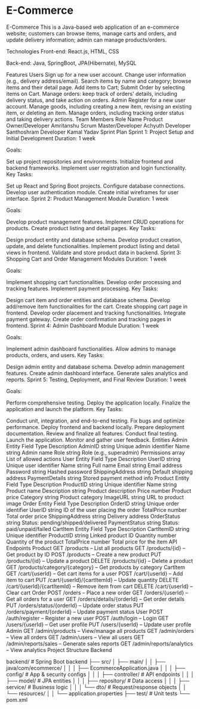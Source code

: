 # E-Commerce
E-Commerce
This is a Java-based web application of an e-commerce website; customers can browse items, manage carts and orders, and update delivery information; admin can manage products/orders.

Technologies
Front-end: React.js, HTML, CSS

Back-end: Java, SpringBoot, JPA(Hibernate), MySQL

Features
Users
Sign up for a new user account.
Change user information (e.g., delivery address/email).
Search items by name and category; browse items and their detail page.
Add items to Cart; Submit Order by selecting items on Cart.
Manage orders: keep track of orders' details, including delivery status, and take action on orders.
Admin
Register for a new user account.
Manage goods, including creating a new item, revising an existing item, or deleting an item.
Manage orders, including tracking order status and taking delivery actions.
Team Members
Role	Name
Product Owner/Developer	Amritanshu
Scrum Master/Developer	Achyuth
Developer	Santhoshram
Developer	Kamal Yadav
Sprint Plan
Sprint 1: Project Setup and Initial Development
Duration: 1 week

Goals:

Set up project repositories and environments.
Initialize frontend and backend frameworks.
Implement user registration and login functionality.
Key Tasks:

Set up React and Spring Boot projects.
Configure database connections.
Develop user authentication module.
Create initial wireframes for user interface.
Sprint 2: Product Management Module
Duration: 1 week

Goals:

Develop product management features.
Implement CRUD operations for products.
Create product listing and detail pages.
Key Tasks:

Design product entity and database schema.
Develop product creation, update, and delete functionalities.
Implement product listing and detail views in frontend.
Validate and store product data in backend.
Sprint 3: Shopping Cart and Order Management Modules
Duration: 1 week

Goals:

Implement shopping cart functionalities.
Develop order processing and tracking features.
Implement payment processing.
Key Tasks:

Design cart item and order entities and database schema.
Develop add/remove item functionalities for the cart.
Create shopping cart page in frontend.
Develop order placement and tracking functionalities.
Integrate payment gateway.
Create order confirmation and tracking pages in frontend.
Sprint 4: Admin Dashboard Module
Duration: 1 week

Goals:

Implement admin dashboard functionalities.
Allow admins to manage products, orders, and users.
Key Tasks:

Design admin entity and database schema.
Develop admin management features.
Create admin dashboard interface.
Generate sales analytics and reports.
Sprint 5: Testing, Deployment, and Final Review
Duration: 1 week

Goals:

Perform comprehensive testing.
Deploy the application locally.
Finalize the application and launch the platform.
Key Tasks:

Conduct unit, integration, and end-to-end testing.
Fix bugs and optimize performance.
Deploy frontend and backend locally.
Prepare deployment documentation.
Review and finalize all features.
Conduct final testing.
Launch the application.
Monitor and gather user feedback.
Entities
Admin Entity
Field	Type	Description
AdminID	string	Unique admin identifier
Name	string	Admin name
Role	string	Role (e.g., superadmin)
Permissions	array	List of allowed actions
User Entity
Field	Type	Description
UserID	string	Unique user identifier
Name	string	Full name
Email	string	Email address
Password	string	Hashed password
ShippingAddress	string	Default shipping address
PaymentDetails	string	Stored payment method info
Product Entity
Field	Type	Description
ProductID	string	Unique identifier
Name	string	Product name
Description	string	Product description
Price	number	Product price
Category	string	Product category
ImageURL	string	URL to product image
Order Entity
Field	Type	Description
OrderID	string	Unique order identifier
UserID	string	ID of the user placing the order
TotalPrice	number	Total order price
ShippingAddress	string	Delivery address
OrderStatus	string	Status: pending/shipped/delivered
PaymentStatus	string	Status: paid/unpaid/failed
CartItem Entity
Field	Type	Description
CartItemID	string	Unique identifier
ProductID	string	Linked product ID
Quantity	number	Quantity of the product
TotalPrice	number	Total price for the item
API Endpoints
Product
GET /products – List all products
GET /products/{id} – Get product by ID
POST /products – Create a new product
PUT /products/{id} – Update a product
DELETE /products/{id} – Delete a product
GET /products/category/{category} – Get products by category
CartItem
GET /cart/{userId} – Get cart items for a user
POST /cart/{userId} – Add item to cart
PUT /cart/{userId}/{cartItemId} – Update quantity
DELETE /cart/{userId}/{cartItemId} – Remove item from cart
DELETE /cart/{userId} – Clear cart
Order
POST /orders – Place a new order
GET /orders/{userId} – Get all orders for a user
GET /orders/details/{orderId} – Get order details
PUT /orders/status/{orderId} – Update order status
PUT /orders/payment/{orderId} – Update payment status
User
POST /auth/register – Register a new user
POST /auth/login – Login
GET /users/{userId} – Get user profile
PUT /users/{userId} – Update user profile
Admin
GET /admin/products – View/manage all products
GET /admin/orders – View all orders
GET /admin/users – View all users
GET /admin/reports/sales – Generate sales reports
GET /admin/reports/analytics – View analytics
Project Structure
Backend

backend/                      # Spring Boot backend
├── src/
│   ├── main/
│   │   ├── java/com/ecommerce/
│   │   │   ├── EcommerceApplication.java
│   │   │   ├── config/         # App & security configs
│   │   │   ├── controller/     # API endpoints
│   │   │   ├── model/          # JPA entities
│   │   │   ├── repository/     # Data access
│   │   │   ├── service/        # Business logic
│   │   │   └── dto/            # Request/response objects
│   │   └── resources/
│   │       └── application.properties
├── test/                      # Unit tests
└── pom.xml
